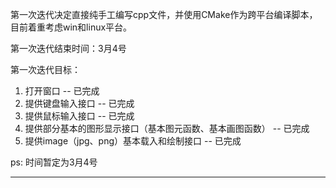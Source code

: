 第一次迭代决定直接纯手工编写cpp文件，并使用CMake作为跨平台编译脚本，目前着重考虑win和linux平台。

第一次迭代结束时间：3月4号

第一次迭代目标：

1. 打开窗口 -- 已完成
2. 提供键盘输入接口 -- 已完成
3. 提供鼠标输入接口 -- 已完成
4. 提供部分基本的图形显示接口（基本图元函数、基本画图函数） -- 已完成
5. 提供image（jpg、png）基本载入和绘制接口 -- 已完成

ps: 时间暂定为3月4号

* * *
